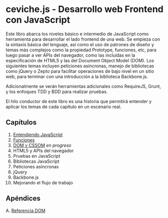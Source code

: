 # ceviche.js - Desarrollo web Frontend con JavaScript

Este libro abarca los niveles básico e intermedio de JavaScript como herramienta para desarrollar el lado frontend de una web. Se empieza con la sintaxis básica del lenguaje, así como el uso de patrones de diseño y temas más complejos como la propiedad Prototype, funciones, etc, para luego pasar a ver APIs del navegador, como las incluídas en la especificación de HTML5 y las del Document Object Model (DOM). Los siguientes temas incluyen peticiones asíncronas, manejo de bibliotecas como jQuery o Zepto para facilitar operaciones de bajo nivel en un sitio web, para terminar con una introducción a la biblioteca Backbone.js.

Adicionalmente se verán herramientas adicionales como RequireJS, Grunt, y los enfoques TDD y BDD para realizar pruebas.

El hilo conductor de este libro es una historia que permitirá entender y aplicar los temas de cada capítulo en un escenario real.

## Capítulos
1. [Entendiendo JavaScript](1.md)
2. [Funciones](2.md)
3. [DOM y CSSOM](3.md) *en progreso*
4. HTML5 y APIs del navegador
5. Pruebas en JavaScript
6. Bibliotecas JavaScript
7. Peticiones asíncronas
8. jQuery
9. Backbone.js
10. Mejorando el flujo de trabajo

## Apéndices
A. [Referencia DOM](a.md)